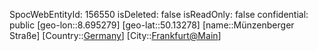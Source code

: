 ﻿---
location: [50.13278,8.695279]
type: Station
tags:
- geo/Station

---
SpocWebEntityId: 156550
isDeleted: false
isReadOnly: false
confidential: public
[geo-lon::8.695279]
[geo-lat::50.13278]
[name::Münzenberger Straße]
[Country::[Germany](geo/Continent/Europe/Germany.md)]
[City::[Frankfurt@Main](geo/Continent/Europe/Germany/Hessen/Frankfurt@Main.md)]

